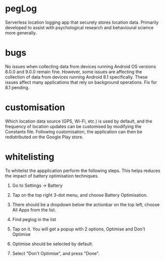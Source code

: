 # pegLog
Serverless location logging app that securely stores location data. Primarily developed to assist with psychological research and behavioural science more generally. 

# bugs 
No issues when collecting data from devices running Android OS versions 8.0.0 and 9.0.0 remain fine. However, some issues are affecting the collection of data from devices running Android 8.1 specifically. These issues affect many applications that rely on background operations. 
Fix for 8.1 pending.

# customisation 
Which location data source (GPS, Wi-Fi, etc.) is used by default, and the frequency of
location updates can be customised by modifying the Constants file. Following customisation, the 
application can then be redistributed on the Google Play store.

# whitelisting
To whitelist the appplication perform the following steps. This helps reduces the impact of battery optimisation techniques.

1. Go to Settings → Battery

2. Tap on the top right 3-dot menu, and choose Battery Optimisation.

3. There should be a dropdown below the actionbar on the top left, choose All Apps from the list.

4. Find peglog in the list

5. Tap on it. You will get a popup with 2 options, Optimise and Don't Optimise

6. Optimise should be selected by default.

7. Select "Don't Optimise", and press "Done".
